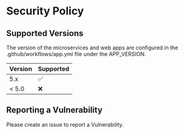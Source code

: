# Security Policy

## Supported Versions

The version of the microservices and web apps are configured in the .github/workflows/app.yml file under the APP_VERSION.

| Version | Supported          |
| ------- | ------------------ |
| 5.x     | :white_check_mark: |
| < 5.0   | :x:                |

## Reporting a Vulnerability

Please create an issue to report a Vulnerability.
